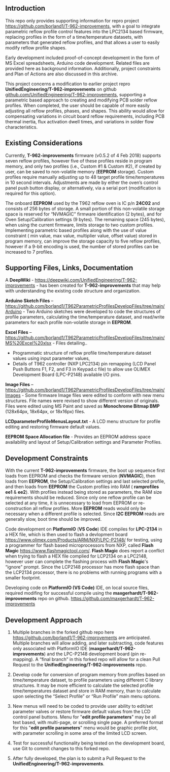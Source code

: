 ## Introduction

This repo only provides supporting information for repro project https://github.com/borland1/T-962-improvements, with a goal to integrate parametric reflow profile control features into the LPC2134 based firmware, replacing profiles in the form of a time/temperature datasets, with parameters that generated reflow profiles, and that allows a user to easily modify reflow profile shapes.

Early development included proof-of-concept development in the form of MS Excel spreadsheets, Arduino code development. Related files are provided here as background information. Additionally, project constraints and Plan of Actions are also discussed in this archive.

This project concerns a modification to earlier project repro **UnifiedEngineering/T-962-improvements** on github [github.com/UnifiedEngineering/T-962-improvements](https://github.com/UnifiedEngineering/T-962-improvements), supporting a parametric based approach to creating and modifying PCB solder reflow profiles.  When completed,  the user should be capable of more easily adjusting all reflow profiles, phases, and shapes. This ability would allow for compensating variations in circuit board reflow requirements, including PCB thermal inertia, flux activation dwell times, and variations in solder flow characteristics. 


## Existing Considerations
Currently, **T-962-improvements** firmware (v0.5.2 of 4 Feb 2018) supports seven reflow profiles, however five of these profiles reside in program memory, and only two profiles (i.e., Custom #1 & Custom #2), if created by user, can be saved to non-volatile memory (**EEPROM** storage).  Custom profiles require manually adjusting up to 48 target profile time/temperatures in 10 second intervals. Adjustments are made by either the oven’s control panel push button display, or alternatively, via a serial port (modification is required for this option).

The onboard **EEPROM** used by the T962 reflow oven is IC p/n **24C02** and consists of 256 bytes of storage.  A small portion of this non-volatile storage space is reserved for “NVMAGIC” firmware identification (2 bytes), and for Oven Setup/Calibration settings (9 bytes).  The remaining space (245 bytes), when using the current firmware, limits storage to two custom profiles.   Implementing parametric based profiles along with the use of value constraint ( min value, max value, multiplier value, offset value) stored in program memory, can improve the storage capacity to five reflow profiles, however if a 9-bit encoding is used, the number of stored profiles can be increased to 7 profiles.



## Supporting Files, Links, Documentation

A **DeepWiki** - https://deepwiki.com/UnifiedEngineering/T-962-improvements - has been created for **T-962-improvements** that may help with understanding the existing code structure and organization.

**Arduino Sketch Files** – https://github.com/borland1/T962ParametricProfilesDevelopFiles/tree/main/Arduino - Two Arduino sketches were developed to code the structures of profile parameters, calculating the time/temperature dataset, and read/write parameters for each profile non-volatile storage in **EEPROM**.

**Excel Files** – https://github.com/borland1/T962ParametricProfilesDevelopFiles/tree/main/MS%20Excel%20xlsx - Files detailing..
  - Programmatic structure of reflow profile time/temperature dataset values using input parameter values,
  - Details of T962 controller (NXP LPC2134) pin remapping (LCD Panel Push Buttons F1, F2, and F3 in Keypad.c file) to allow use OLIMEX Development Board (LPC-P2148) available I/O pins.

**Image Files** – https://github.com/borland1/T962ParametricProfilesDevelopFiles/tree/main/Images - Some firmware Image files were edited to conform with new menu structures. File names were revised to show different version of originals.  Files were edited using MS Paint and saved as **Monochrome Bitmap BMP** (128x64px, 18x64px, or 18x16px) files. 

**LCDparameterProfileMenusLayout.txt** - A LCD menu structure for profile editing and restoring firmware default values.

**EEPROM Space Allocation file** - Provides an EEPROM address space availability and layout of Setup/Calibration settings and Parameter Profiles.  


## Development Constraints

With the current **T-962-improvements** firmware, the boot up sequence first loads from EEPROM and checks the firmware version (**NVMAGIC**), then loads from **EEPROM**, the Setup/Calibration settings and last selected profile, and then loads from **EEPROM** the Custom profiles into RAM ( **ramprofiles ee1** & **ee2**).  With profiles instead being stored as parameters, the RAM size requirements should be reduced. Since only one reflow profile can be selected at any time, it is unnecessary to load from EEPROM or re-construction all reflow profiles.  More **EEPROM** reads would only be necessary when a different profile is selected.  Since **I2C EEPROM** reads are generally slow, boot time should be improved.

Code development on **PlatformIO** (**VS Code**) IDE compiles for **LPC-2134** in a HEX file, which is then used to flash a devlopment board https://www.olimex.com/Products/ARM/NXP/LPC-P2148/ for testing, using a programmer for flash based microprocessors from NXP, called **Flash Magic**  https://www.flashmagictool.com/.  **Flash Magic** does report a conflict when trying to flash a HEX file complied for LCP2134 on a LPC2148, however user can complete the flashing process with **Flash Magic**'s “ignore” prompt. Since the LCP2148 processor has more flash space than the LCP2134 processor, there is no problems with running programs with a smaller footprint.

Developing code on **PlatformIO (VS Code)** IDE, on local source files, required modifing for successful compile using the **maxgerhardt/T-962-improvements** repo on github. https://github.com/maxgerhardt/T-962-improvements

## Development Approach

1.	Multiple branches in the forked github repo here https://github.com/borland1/T-962-improvements are anticipated. Multiple branches will allow adding, and later subtracting, code features only associated with PlatformIO IDE (**maxgerhardt/T-962-improvements**) and the LPC-P2148 development board (pin re-mapping).  A “final branch” in this forked repo will allow for a clean Pull Request to the **UnifiedEngineering/T-962-improvements** repo.

2.	Develop code for conversion of program memory from profiles based on time/temperature dataset, to profile parameters using different C library structures.  It may be more efficient to calculate the selected profile time/temperatures dataset and store in RAM memory, than to calculate upon selecting the “Select Profile” or “Run Profile” main menu options.

3.	New menus will need to be coded to provide user ability to edit/set parameter valves or restore firmware default values from the LCD control panel buttons.  Menu for "**edit profile parameters**" may be all text based, with multi-page, or scrolling single page. A preferred format for this "**edit profile parameters**" menu would be graphic profile plot, with parameter scrolling in some area of the limited LCD screen.

4.	Test for successful functionality being tested on the development board, use Git to commit changes to this forked repo.

5.	After fully developed, the plan is to submit a Pull Request to the  **UnifiedEngineering/T-962-improvements**.





